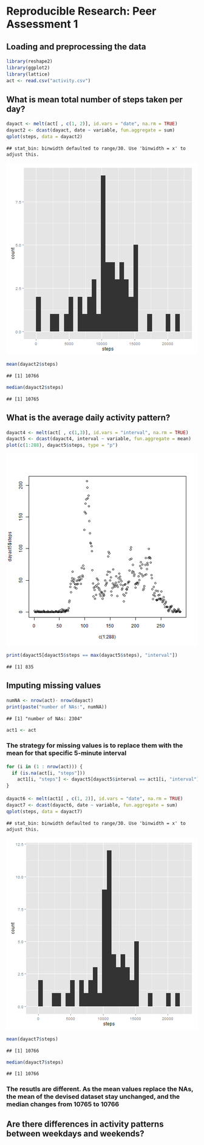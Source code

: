 # Reproducible Research: Peer Assessment 1


## Loading and preprocessing the data


```r
library(reshape2)
library(ggplot2)
library(lattice)
act <- read.csv("activity.csv")
```


## What is mean total number of steps taken per day?


```r
dayact <- melt(act[ , c(1, 2)], id.vars = "date", na.rm = TRUE)
dayact2 <- dcast(dayact, date ~ variable, fun.aggregate = sum)
qplot(steps, data = dayact2)
```

```
## stat_bin: binwidth defaulted to range/30. Use 'binwidth = x' to adjust this.
```

![plot of chunk unnamed-chunk-2](figure/unnamed-chunk-2.png) 

```r
mean(dayact2$steps)
```

```
## [1] 10766
```

```r
median(dayact2$steps)
```

```
## [1] 10765
```

## What is the average daily activity pattern?

```r
dayact4 <- melt(act[ , c(1,3)], id.vars = "interval", na.rm = TRUE)
dayact5 <- dcast(dayact4, interval ~ variable, fun.aggregate = mean)
plot(c(1:288), dayact5$steps, type = "p")
```

![plot of chunk unnamed-chunk-3](figure/unnamed-chunk-3.png) 

```r
print(dayact5[dayact5$steps == max(dayact5$steps), "interval"])
```

```
## [1] 835
```


## Imputing missing values

```r
numNA <- nrow(act)- nrow(dayact)
print(paste("number of NAs:", numNA))
```

```
## [1] "number of NAs: 2304"
```

```r
act1 <- act
```

### The strategy for missing values is to replace them with the mean for that specific 5-minute interval


```r
for (i in (1 : nrow(act))) {
  if (is.na(act[i, "steps"]))
    act1[i, "steps"] <- dayact5[dayact5$interval == act1[i, "interval"], "steps"]
}

dayact6 <- melt(act1[ , c(1, 2)], id.vars = "date", na.rm = TRUE)
dayact7 <- dcast(dayact6, date ~ variable, fun.aggregate = sum)
qplot(steps, data = dayact7)
```

```
## stat_bin: binwidth defaulted to range/30. Use 'binwidth = x' to adjust this.
```

![plot of chunk unnamed-chunk-5](figure/unnamed-chunk-5.png) 

```r
mean(dayact7$steps)
```

```
## [1] 10766
```

```r
median(dayact7$steps)
```

```
## [1] 10766
```

### The resutls are different. As the mean values replace the NAs, the mean of the devised dataset stay unchanged, and the median changes from 10765 to 10766

## Are there differences in activity patterns between weekdays and weekends?


